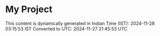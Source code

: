 # My Project

This content is dynamically generated in Indian Time (IST): 2024-11-28 03:15:53 IST
Converted to UTC: 2024-11-27 21:45:53 UTC

